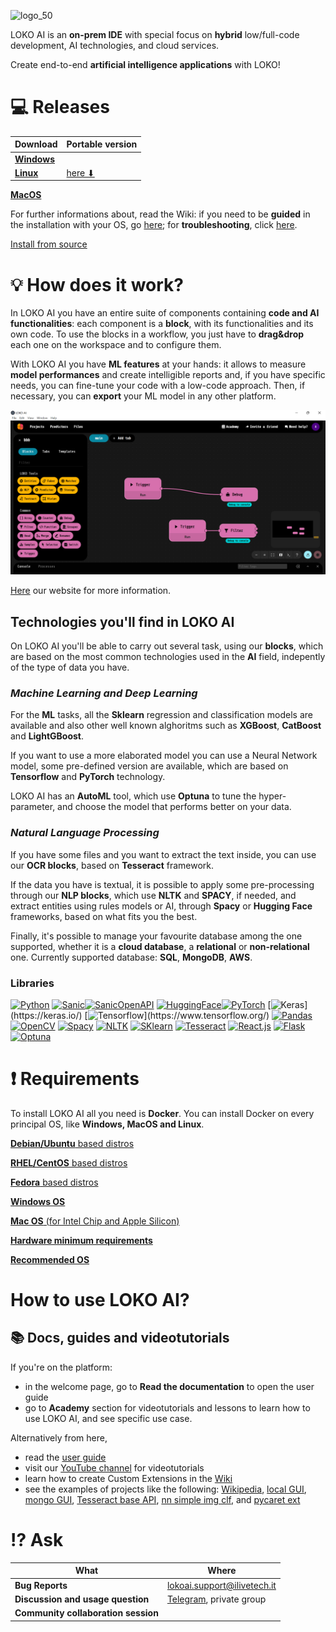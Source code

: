 ![logo_50](https://user-images.githubusercontent.com/78538303/180229383-b5b2d7cc-bee0-4688-9a8a-1c200976ad78.png)


LOKO AI is an **on-prem IDE** with special focus on **hybrid** low/full-code development, AI technologies, and cloud services.

Create end-to-end **artificial intelligence applications** with LOKO!


# :computer: Releases


**Download** | **Portable version** 
  -----------|------------|
[**Windows**](https://github.com/loko-ai/loko/releases/download/lokoai-v0.3.7/LoKo-Windows-0.3.7-Setup.exe) | |                  
[**Linux**](https://github.com/loko-ai/loko/releases/download/lokoai-v0.3.8/LoKo-Linux-0.3.8.deb) |                       [here ⬇](https://github.com/loko-ai/loko/releases/download/lokoai-v0.3.8/LoKo-Linux-0.3.8.AppImage) |
[**MacOS**](https://github.com/loko-ai/loko/releases/download/lokoai-v0.3.8/LoKo-Mac-0.3.8-Installer.dmg)

For further informations about, read the Wiki: if you need to be **guided** in the installation with your OS, go [here](https://github.com/loko-ai/loko/wiki/Requirements-and-Installation); for **troubleshooting**, click [here](https://github.com/loko-ai/loko/wiki/Troubleshooting).



[Install from source](https://github.com/loko-ai/loko/releases)


# :bulb: How does it work?




In LOKO AI you have an entire suite of components containing **code and AI functionalities**: each component is a **block**, with its functionalities and its own code. To use the blocks in a workflow, you just have to **drag&drop** each one on the workspace and to configure them.

With LOKO AI you have **ML features** at your hands: it allows to measure **model performances** and create intelligible reports and, if you have specific needs, you can fine-tune your code with a low-code approach. Then, if necessary, you can **export** your ML model in any other platform.



![Screenshotworkflow](https://raw.githubusercontent.com/loko-ai/loko/development/immagini/Screenshot_workflow.png)


[Here](https://loko-ai.com) our website for more information.


## Technologies you'll find in LOKO AI

On LOKO AI you'll be able to carry out several task, using our **blocks**, which are based on the most common technologies used in the **AI** field, indepently of the type of data you have. 

### *Machine Learning and Deep Learning*

For the **ML** tasks, all the **Sklearn** regression and classification models are available and also other well known alghoritms such as **XGBoost**, **CatBoost** and **LightGBoost**. 

If you want to use a more elaborated model you can use a Neural Network model, some pre-defined version are available, which are based on **Tensorflow** and **PyTorch** technology. 

LOKO AI has an **AutoML** tool, which use **Optuna** to tune the hyper-parameter, and choose the model that performs better on your data.

### *Natural Language Processing*

If you have some files and you want to extract the text inside, you can use our **OCR blocks**, based on **Tesseract** framework.

If the data you have is textual, it is possible to apply some pre-processing through our **NLP blocks**, which use **NLTK** and **SPACY**, if needed, and extract entities using rules models or AI, through **Spacy** or **Hugging Face** frameworks, based on what fits you the best.


Finally, it's possible to manage your favourite database among the one supported, whether it is a **cloud database**, a **relational** or **non-relational** one. Currently supported database: **SQL**, **MongoDB**, **AWS**.


### Libraries


[![Python](https://img.shields.io/badge/Python-version%203.10-green)](https://www.python.org/downloads/release/python-3100/)
[![Sanic](https://badgen.net/badge/sanic/22.6.0/:yellow?icon=sanic)](https://sanic.readthedocs.io/en/stable/)[![SanicOpenAPI](https://img.shields.io/badge/Sanic%20OpenAPI-version%2021.12.0-brightgreen)](https://sanic-openapi.readthedocs.io/en/stable/)
[![HuggingFace](https://badgen.net/badge/huggingface/yes/?icon=github)](https://github.com/huggingface)[![PyTorch](https://badgen.net/badge/PyTorch/1.11.0/red)](https://pytorch.org/)
[![Keras](https://badgen.net/badge/Keras/nd/yellow?)](https://keras.io/)
[![Tensorflow](https://badgen.net/badge/Tensorflow/ND/blue?)](https://www.tensorflow.org/)
[![Pandas](https://badgen.net/badge/Pandas/loading/purple)](https://pandas.pydata.org/)
[![OpenCV](https://badgen.net/badge/OpenCV/loading/cyan)](https://opencv.org/)
[![Spacy](https://badgen.net/badge/Spacy/loading/grey)](https://spacy.io/)
[![NLTK](https://badgen.net/badge/NLTK/loading/green)](https://www.nltk.org/)
[![SKlearn](https://badgen.net/badge/SKlearn/loading/yellow)](https://scikit-learn.org/stable/)
[![Tesseract](https://badgen.net/badge/Tesseract/4.x.x/blue?icon=github)](https://github.com/tesseract-ocr/tesseract) 
[![React.js](https://badgen.net/badge/React.js/loading/pink)](https://reactjs.org/)
[![Flask](https://badgen.net/badge/Flask/loading/cyan)](https://flask.palletsprojects.com/en/2.2.x/)
[![Optuna](https://badgen.net/badge/Optuna/loading/pink)](https://optuna.org/)



# :heavy_exclamation_mark: Requirements

To install LOKO AI all you need is **Docker**.
You can install Docker on every principal OS, like **Windows, MacOS and Linux**.

[**Debian/Ubuntu** based distros](https://github.com/loko-ai/loko/wiki/Requirements-and-Installation#debianubuntu-based-distros)

[**RHEL/CentOS** based distros](https://github.com/loko-ai/loko/wiki/Requirements-and-Installation#rhelcentos-based-distros)

[**Fedora** based distros](https://github.com/loko-ai/loko/wiki/Requirements-and-Installation#fedora-based-distros)

[**Windows OS**](https://github.com/loko-ai/loko/wiki/Requirements-and-Installation#windows-os)

[**Mac OS** (for Intel Chip and Apple Silicon)](https://github.com/loko-ai/loko/wiki/Requirements-and-Installation#mac-os-for-intel-chip-and-apple-silicon)

[**Hardware minimum requirements**](https://github.com/loko-ai/loko/wiki/Requirements-and-Installation#hardware-minimum-requirements)

[**Recommended OS**](https://github.com/loko-ai/loko/wiki/Requirements-and-Installation#recommended-os)



# How to use LOKO AI?

## :books: Docs, guides and videotutorials


If you're on the platform:
- in the welcome page, go to **Read the documentation** to open the user guide
- go to **Academy** section for videotutorials and lessons to learn how to use LOKO AI, and see specific use case.

Alternatively from here,

- read the [user guide](https://livetech.gitbook.io/user-guide-loko-ai/)
- visit our [YouTube channel](https://www.youtube.com/channel/UCCqqKo-f4RpRCf7rkXteKAg/featured) for videotutorials
- learn how to create Custom Extensions in the [Wiki](https://github.com/loko-ai/loko/wiki/Custom-extensions)
- see the examples of projects like the following: [Wikipedia](https://github.com/loko-ai/wikipedia_ext), [local GUI](https://github.com/loko-ai/local_gui_example), [mongo GUI](https://github.com/loko-ai/mongo_gui_example), [Tesseract base API](https://github.com/loko-ai/tesseract-base-api.git), [nn simple img clf](https://github.com/loko-ai/nn-simple-img-clf.git), and [pycaret ext](https://github.com/loko-ai/pycaret_ext)



# :interrobang: Ask

| What                            | Where                               |
| ------------------------------- | --------------------------------------- |
|**Bug Reports**              |     lokoai.support@ilivetech.it              |                        |
|**Discussion and usage question**        | [Telegram](https://t.me/+CapC4sNofCwzN2E0), private group |  |
|**Community collaboration session** |  |
